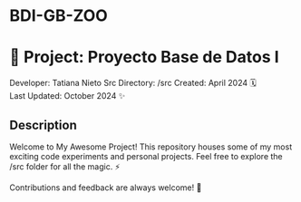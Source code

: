 # BDI-GB-ZOO
# 🚀 Project: Proyecto Base de Datos I

Developer: Tatiana Nieto
Src Directory: /src
Created: April 2024 🗓️  
Last Updated: October 2024 ✨  

## Description
Welcome to My Awesome Project! This repository houses some of my most exciting code experiments and personal projects. Feel free to explore the /src folder for all the magic. ⚡

Contributions and feedback are always welcome! 🙌